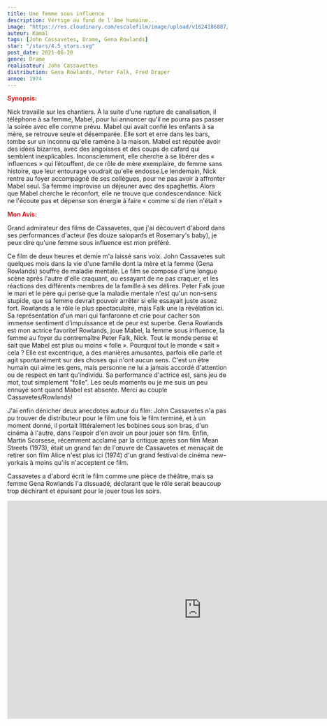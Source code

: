 ```yaml
---
title: Une femme sous influence
description: Vertige au fond de l'âme humaine...
image: "https://res.cloudinary.com/escalefilm/image/upload/v1624186887/women_ipszca.jpg"
auteur: Kamal
tags: [John Cassavetes, Drame, Gena Rowlands]
star: "/stars/4.5_stars.svg"
post_date: 2021-06-20
genre: Drame
realisateur: John Cassavettes
distribution: Gena Rowlands, Peter Falk, Fred Draper
annee: 1974
---
```

<span style="color:#db161c">**Synopsis:**</span>

Nick travaille sur les chantiers. À la suite d'une rupture de canalisation, il téléphone à sa femme, Mabel, pour lui annoncer qu'il ne pourra pas passer la soirée avec elle comme prévu. Mabel qui avait confié les enfants à sa mère, se retrouve seule et désemparée. Elle sort et erre dans les bars, tombe sur un inconnu qu'elle ramène à la maison. Mabel est réputée avoir des idées bizarres, avec des angoisses et des coups de cafard qui semblent inexplicables. Inconsciemment, elle cherche à se libérer des « influences » qui l’étouffent, de ce rôle de mère exemplaire, de femme sans histoire, que leur entourage voudrait qu'elle endosse.Le lendemain, Nick rentre au foyer accompagné de ses collègues, pour ne pas avoir à affronter Mabel seul. Sa femme improvise un déjeuner avec des spaghettis. Alors que Mabel cherche le réconfort, elle ne trouve que condescendance. Nick ne l'écoute pas et dépense son énergie à faire « comme si de rien n'était »

<span style="color:#db161c">**Mon Avis:**</span>

Grand admirateur des films de Cassavetes, que j'ai découvert d'abord dans ses performances d'acteur (les douze salopards et Rosemary's baby), je peux dire qu'une femme sous influence est mon préféré.

Ce film de deux heures et demie m'a laissé sans voix. John Cassavetes suit quelques mois dans la vie d'une famille dont la mère et la femme (Gena Rowlands) souffre de maladie mentale. Le film se compose d'une longue scène après l'autre d'elle craquant, ou essayant de ne pas craquer, et les réactions des différents membres de la famille à ses délires. Peter Falk joue le mari et le père qui pense que la maladie mentale n'est qu'un non-sens stupide, que sa femme devrait pouvoir arrêter si elle essayait juste assez fort. Rowlands a le rôle le plus spectaculaire, mais Falk une la révélation ici. Sa représentation d'un mari qui fanfaronne et crie pour cacher son immense sentiment d'impuissance et de peur est superbe.
Gena Rowlands est mon actrice favorite!
Rowlands, joue Mabel, la femme sous influence, la femme au foyer du contremaître Peter Falk, Nick. Tout le monde pense et sait que Mabel est plus ou moins « folle ». Pourquoi tout le monde « sait » cela ? Elle est excentrique, a des manières amusantes, parfois elle parle et agit spontanément sur des choses qui n'ont aucun sens. C'est un être humain qui aime les gens, mais personne ne lui a jamais accordé d'attention ou de respect en tant qu'individu.
Sa performance d'actrice est, sans jeu de mot, tout simplement "folle". Les seuls moments ou je me suis un peu ennuyé sont quand Mabel est absente. Merci au couple Cassavetes/Rowlands!

J'ai enfin dénicher deux anecdotes autour du film:
John Cassavetes n'a pas pu trouver de distributeur pour le film une fois le film terminé, et à un moment donné, il portait littéralement les bobines sous son bras, d'un cinéma à l'autre, dans l'espoir d'en avoir un pour jouer son film. Enfin, Martin Scorsese, récemment acclamé par la critique après son film Mean Streets (1973), était un grand fan de l'œuvre de Cassavetes et menaçait de retirer son film Alice n'est plus ici (1974) d'un grand festival de cinéma new-yorkais à moins qu'ils n'acceptent ce film.

Cassavetes a d'abord écrit le film comme une pièce de théâtre, mais sa femme Gena Rowlands l'a dissuadé, déclarant que le rôle serait beaucoup trop déchirant et épuisant pour le jouer tous les soirs.

<div>
    <iframe width="888" height="500" src="https://www.youtube.com/embed/b-8rvQek4n0" title="YouTube video player" frameborder="0" allow="accelerometer; autoplay; clipboard-write; encrypted-media; gyroscope; picture-in-picture" allowfullscreen></iframe>
</div>